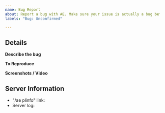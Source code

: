```yaml
---
name: Bug Report
about: Report a bug with AE. Make sure your issue is actually a bug before reporting!
labels: "Bug: Unconfirmed"

---
```


<!--

FULLY FILL OUT THE TEMPLATE. YOUR ISSUE WILL BE IMMEDIATELY CLOSED IF YOU DON'T.

Before reporting a bug, make sure you have the latest version of the plugin.
Advanced Plugins: https://advancedplugins.net/item/1
Spigot: https://www.spigotmc.org/resources/43058/
Songoda: https://songoda.com/marketplace/product/327

Do not write inside the arrows or it will be hidden!

1.  Check whether it has already been requested or added.
     You can search the issue tracker to see if what you want has already 
     been requested and/or added to the plugin.

2.  Only put ONE bug per issue. This helps us keep track of things.

3.  Fully fill out the template. Everything other then screenshots/ videos is absolutely required.

-->



## Details

**Describe the bug**
<!-- Replace this with a clear and concise description of what the bug is. -->

**To Reproduce**
<!-- Replace this with a way to reliability reproduce the bug. Without this, the issue will not get fixed. -->

**Screenshots / Video**
<!-- If possible, add screenshots or videos to help explain/ show your problem. These are greatly appreciated. -->


## Server Information
- "/ae plinfo" link: <!-- Replace this with the command output's https://paste.md-5.net/ link -->
- Server log: <!-- Upload `logs/latest.log` to https://gist.github.com/ -->
